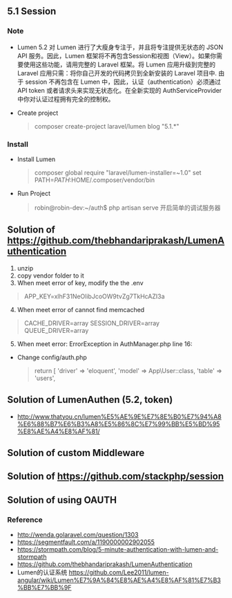 ## 5.1 Session
### Note
+ Lumen 5.2 对 Lumen 进行了大瘦身专注于，并且将专注提供无状态的 JSON API 服务。因此，Lumen 框架将不再包含Session和视图（View）。如果你需要使用这些功能，请用完整的 Laravel 框架。将 Lumen 应用升级到完整的 Laravel 应用只需：将你自己开发的代码拷贝到全新安装的 Laravel 项目中.
由于 session 不再包含在 Lumen 中，因此，认证（authentication）必须通过 API token 或者请求头来实现无状态化。在全新实现的 AuthServiceProvider 中你对认证过程拥有完全的控制权。

+ Create project
  > composer create-project laravel/lumen blog "5.1.*"

### Install
+ Install Lumen
  > composer global require "laravel/lumen-installer=~1.0"
  > set PATH=$PATH:$HOME/.composer/vendor/bin

+ Run Project
  > robin@robin-dev:~/auth$ php artisan serve 开启简单的调试服务器
## Solution of https://github.com/thebhandariprakash/LumenAuthentication
1. unzip
2. copy vendor folder to it
3. When meet error of key, modify the the .env
  > APP_KEY=xlhF31NeOlibJcoOW9tvZg7TkHcAZI3a
4. When meet error of cannot find memcached
  > CACHE_DRIVER=array
    SESSION_DRIVER=array
    QUEUE_DRIVER=array

5. When meet error: ErrorException in AuthManager.php line 16:
  + Change config/auth.php
    > return [
    'driver' => 'eloquent',
    'model' => App\User::class,
    'table' => 'users',
## Solution of LumenAuthen (5.2, token)
+ http://www.thatyou.cn/lumen%E5%AE%9E%E7%8E%B0%E7%94%A8%E6%88%B7%E6%B3%A8%E5%86%8C%E7%99%BB%E5%BD%95%E8%AE%A4%E8%AF%81/

## Solution of custom Middleware

## Solution of https://github.com/stackphp/session

## Solution of using OAUTH
### Reference
+ http://wenda.golaravel.com/question/1303
+ https://segmentfault.com/a/1190000002902055
+ https://stormpath.com/blog/5-minute-authentication-with-lumen-and-stormpath
+ https://github.com/thebhandariprakash/LumenAuthentication
+ Lumen的认证系统  https://github.com/Lee2011/lumen-angular/wiki/Lumen%E7%9A%84%E8%AE%A4%E8%AF%81%E7%B3%BB%E7%BB%9F
